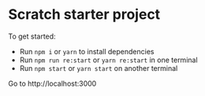 # Scratch starter project

To get started:

- Run `npm i` or `yarn` to install dependencies
- Run `npm run re:start` or `yarn re:start` in one terminal
- Run `npm start` or `yarn start` on another terminal

Go to http://localhost:3000
